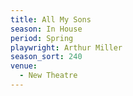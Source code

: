 ```yaml
---
title: All My Sons
season: In House
period: Spring
playwright: Arthur Miller
season_sort: 240
venue:
  - New Theatre
---
```



